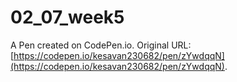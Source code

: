 # 02_07_week5

A Pen created on CodePen.io. Original URL: [https://codepen.io/kesavan230682/pen/zYwdqqN](https://codepen.io/kesavan230682/pen/zYwdqqN).


